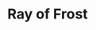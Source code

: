---
title: "Ray of Frost"
index: "ray-of-frost"
permalink: /spells/ray-of-frost/
tags:
  - Spell
  - Cantrip
  - Evocation
  - Damage
  - Cold
available_for:
  - Sorcerer
  - Wizard
level: "Cantrip"
school: "Evocation"
range: "60 ft"
comp:
  - V
  - S
attack: "Ranged"
effect: "Cold"
description: |
  A frigid beam of blue-white light streaks toward a creature within range. Make a ranged spell attack against the target. On a hit, it takes 1d8 cold damage, and its speed is reduced by 10 feet until the start of your next turn.

  The spell's damage increases by 1d8 when you reach 5th level (2d8), 11th level (3d8), and 17th level (4d8).
excerpt: "A frigid beam of blue-white light streaks toward a creature within range."
source: "Basic Rules"
---